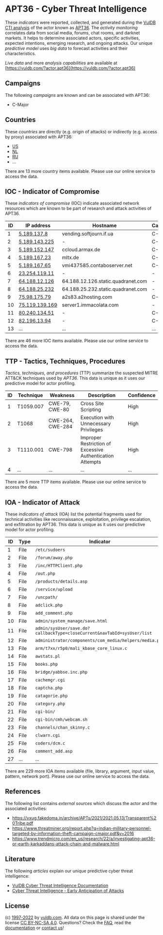 # APT36 - Cyber Threat Intelligence

These _indicators_ were reported, collected, and generated during the [VulDB CTI analysis](https://vuldb.com/?kb.cti) of the actor known as [APT36](https://vuldb.com/?actor.apt36). The _activity monitoring_ correlates data from social media, forums, chat rooms, and darknet markets. It helps to determine associated actors, specific activities, expected intentions, emerging research, and ongoing attacks. Our unique _predictive model_ uses _big data_ to forecast activities and their characteristics.

_Live data_ and more _analysis capabilities_ are available at [https://vuldb.com/?actor.apt36](https://vuldb.com/?actor.apt36)

## Campaigns

The following _campaigns_ are known and can be associated with APT36:

* C-Major

## Countries

These _countries_ are directly (e.g. origin of attacks) or indirectly (e.g. access by proxy) associated with APT36:

* [US](https://vuldb.com/?country.us)
* [NL](https://vuldb.com/?country.nl)
* [RU](https://vuldb.com/?country.ru)
* ...

There are 13 more country items available. Please use our online service to access the data.

## IOC - Indicator of Compromise

These _indicators of compromise_ (IOC) indicate associated network resources which are known to be part of research and attack activities of APT36.

ID | IP address | Hostname | Campaign | Confidence
-- | ---------- | -------- | -------- | ----------
1 | [5.189.137.8](https://vuldb.com/?ip.5.189.137.8) | vending.softjourn.if.ua | C-Major | High
2 | [5.189.143.225](https://vuldb.com/?ip.5.189.143.225) | - | C-Major | High
3 | [5.189.152.147](https://vuldb.com/?ip.5.189.152.147) | ccloud.armax.de | C-Major | High
4 | [5.189.167.23](https://vuldb.com/?ip.5.189.167.23) | mltx.de | C-Major | High
5 | [5.189.167.65](https://vuldb.com/?ip.5.189.167.65) | vmi437585.contaboserver.net | C-Major | High
6 | [23.254.119.11](https://vuldb.com/?ip.23.254.119.11) | - | - | High
7 | [64.188.12.126](https://vuldb.com/?ip.64.188.12.126) | 64.188.12.126.static.quadranet.com | - | High
8 | [64.188.25.232](https://vuldb.com/?ip.64.188.25.232) | 64.188.25.232.static.quadranet.com | - | High
9 | [75.98.175.79](https://vuldb.com/?ip.75.98.175.79) | a2s83.a2hosting.com | C-Major | High
10 | [75.119.139.169](https://vuldb.com/?ip.75.119.139.169) | server1.immacolata.com | - | High
11 | [80.240.134.51](https://vuldb.com/?ip.80.240.134.51) | - | C-Major | High
12 | [82.196.13.94](https://vuldb.com/?ip.82.196.13.94) | - | C-Major | High
13 | ... | ... | ... | ...

There are 46 more IOC items available. Please use our online service to access the data.

## TTP - Tactics, Techniques, Procedures

_Tactics, techniques, and procedures_ (TTP) summarize the suspected MITRE ATT&CK techniques used by _APT36_. This data is unique as it uses our predictive model for actor profiling.

ID | Technique | Weakness | Description | Confidence
-- | --------- | -------- | ----------- | ----------
1 | T1059.007 | CWE-79, CWE-80 | Cross Site Scripting | High
2 | T1068 | CWE-264, CWE-284 | Execution with Unnecessary Privileges | High
3 | T1110.001 | CWE-798 | Improper Restriction of Excessive Authentication Attempts | High
4 | ... | ... | ... | ...

There are 5 more TTP items available. Please use our online service to access the data.

## IOA - Indicator of Attack

These _indicators of attack_ (IOA) list the potential fragments used for technical activities like reconnaissance, exploitation, privilege escalation, and exfiltration by APT36. This data is unique as it uses our predictive model for actor profiling.

ID | Type | Indicator | Confidence
-- | ---- | --------- | ----------
1 | File | `/etc/sudoers` | Medium
2 | File | `/forum/away.php` | High
3 | File | `/inc/HTTPClient.php` | High
4 | File | `/out.php` | Medium
5 | File | `/products/details.asp` | High
6 | File | `/service/upload` | High
7 | File | `/uncpath/` | Medium
8 | File | `adclick.php` | Medium
9 | File | `add_comment.php` | High
10 | File | `admin/system_manage/save.html` | High
11 | File | `admin/sysUser/save.do?callbackType=closeCurrent&navTabId=sysUser/list` | High
12 | File | `administrator/components/com_media/helpers/media.php` | High
13 | File | `arm/t7xx/r5p0/mali_kbase_core_linux.c` | High
14 | File | `awstats.pl` | Medium
15 | File | `books.php` | Medium
16 | File | `bridge/yabbse.inc.php` | High
17 | File | `cachemgr.cgi` | Medium
18 | File | `captcha.php` | Medium
19 | File | `catagorie.php` | High
20 | File | `category.php` | Medium
21 | File | `cgi-bin/` | Medium
22 | File | `cgi-bin/cmh/webcam.sh` | High
23 | File | `channels/chan_skinny.c` | High
24 | File | `clwarn.cgi` | Medium
25 | File | `coders/dcm.c` | Medium
26 | File | `comment_add.asp` | High
27 | ... | ... | ...

There are 229 more IOA items available (file, library, argument, input value, pattern, network port). Please use our online service to access the data.

## References

The following list contains _external sources_ which discuss the actor and the associated activities:

* https://vxug.fakedoma.in/archive/APTs/2021/2021.05.13/Transparent%20Tribe.pdf
* https://www.threatminer.org/report.php?q=indian-military-personnel-targeted-by-information-theft-campaign-cmajor.pdf&y=2016
* https://www.trendmicro.com/en_us/research/22/a/investigating-apt36-or-earth-karkaddans-attack-chain-and-malware.html

## Literature

The following _articles_ explain our unique predictive cyber threat intelligence:

* [VulDB Cyber Threat Intelligence Documentation](https://vuldb.com/?kb.cti)
* [Cyber Threat Intelligence - Early Anticipation of Attacks](https://www.scip.ch/en/?labs.20201022)

## License

(c) [1997-2022](https://vuldb.com/?kb.changelog) by [vuldb.com](https://vuldb.com/?kb.about). All data on this page is shared under the license [CC BY-NC-SA 4.0](https://creativecommons.org/licenses/by-nc-sa/4.0/). Questions? Check the [FAQ](https://vuldb.com/?kb.faq), read the [documentation](https://vuldb.com/?kb) or [contact us](https://vuldb.com/?contact)!
